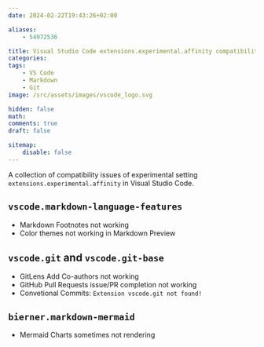 ```yaml
---
date: 2024-02-22T19:43:26+02:00

aliases:
    - 54972536

title: Visual Studio Code extensions.experimental.affinity compatibility issues
categories:
tags:
    - VS Code
    - Markdown
    - Git
image: /src/assets/images/vscode_logo.svg

hidden: false
math:
comments: true
draft: false

sitemap:
    disable: false
---
```


A collection of compatibility issues of experimental setting `extensions.experimental.affinity` in Visual Studio Code.
<!--more-->

## `vscode.markdown-language-features`

- Markdown Footnotes not working
- Color themes not working in Markdown Preview

## `vscode.git` and `vscode.git-base`

- GitLens Add Co-authors not working
- GitHub Pull Requests issue/PR completion not working
- Convetional Commits: `Extension vscode.git not found!`

## `bierner.markdown-mermaid`

- Mermaid Charts sometimes not rendering
